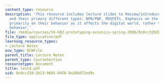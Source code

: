 ```yaml
---
content_type: resource
description: 'This resource includes lecture slides to Review/introduce transistors
  and their primary different types: NPN/PNP, MOSFETs. Emphasis on the general operation,
  primarily on their behavior as it affects the digital world, rather than transient
  behavior.'
file: /media/courses/16-682-prototyping-avionics-spring-2006/8c0cc3202b13968504560a280d72ed9c_lect4.pdf
file_type: application/pdf
learning_resource_types:
- Lecture Notes
ocw_type: OCWFile
parent_title: Lecture Notes
parent_type: CourseSection
resourcetype: Document
title: lect4.pdf
uid: 8c0cc320-2b13-9685-0456-0a280d72ed9c
---
```

